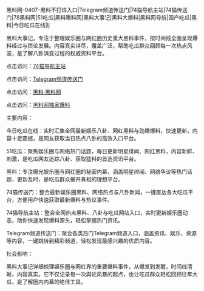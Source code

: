 #
黑料网-0407-黑料不打烊入口|Telegram频道传送门|74猫导航主站|74猫传送门|78黑料网|51吃瓜|黑料曝料网|黑料大事记|黑料大爆料|黑料网导航|国产吃瓜|黑料|今日吃瓜在线|lj

黑料大事记，专注于整理娱乐圈与网红圈历史重大黑料事件，按时间线全面呈现爆料经过与舆论发展。内容真实详尽，覆盖广泛，帮助吃瓜群众回顾每一次热点风波，是了解八卦演变过程的权威资料平台。


点击访问：<a href="https://74mao.com/">74猫导航主站</a>

点击访问：<a href="https://74mao.com/">Telegram频道传送门</a>

点击访问：<a href="https://sdbsd.pages.dev/">黑料·黑料网</a>

点击访问：<a href="https://tyer.pages.dev/">黑料网独家爆料</a>


主要内容：

今日吃瓜在线：实时汇集全网最新娱乐八卦、网红黑料与劲爆爆料，快速更新，内容十足震撼，是网友获取当日热点八卦的高效入口平台。

51吃瓜：聚焦娱乐圈与网络热门话题，每日更新明星绯闻、网红黑料，内容新鲜、刺激，是吃瓜网友追踪八卦、获取猛料的首选资讯平台。

黑料：专注曝光娱乐圈与网红圈的秘密内幕，涵盖明星绯闻、网络争议等热门话题，更新及时，是吃瓜群众揭开真相的理想平台。

74猫传送门：整合最新娱乐圈黑料、网络热点与八卦新闻，一键直达各大吃瓜平台，方便用户快速获取最新爆料与热议事件。

74猫导航主站：整合全网热点黑料、八卦与吃瓜网站入口，实时更新娱乐圈动态，助你快速发现爆料源头，轻松掌握热门资讯。

Telegram频道传送门：聚合各类热门Telegram频道入口，涵盖资讯、娱乐、资源等内容，一键跳转到精彩频道，轻松发现最感兴趣的优质内容。

社会影响：

黑料大事记详细梳理娱乐圈与网红界的重要爆料事件，从爆发到发酵，时间线清晰，内容真实。它不仅记录每一次舆论风暴的起点，也让吃瓜群众轻松回顾往年大瓜，是了解圈内内幕的绝佳工具。

<span style="display:none;">[Canonical link](https://github.com/biesiha753/3645 ）</span>
